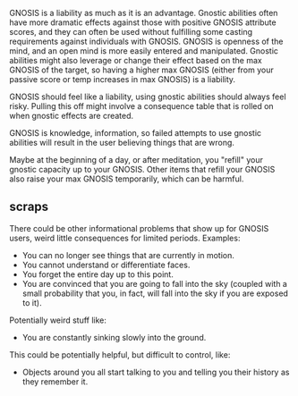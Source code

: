 GNOSIS is a liability as much as it is an advantage. Gnostic abilities often have more dramatic effects against those with positive GNOSIS attribute scores, and they can often be used without fulfilling some casting requirements against individuals with GNOSIS. GNOSIS is openness of the mind, and an open mind is more easily entered and manipulated. Gnostic abilities might also leverage or change their effect based on the max GNOSIS of the target, so having a higher max GNOSIS (either from your passive score or temp increases in max GNOSIS) is a liability.

GNOSIS should feel like a liability, using gnostic abilities should always feel risky. Pulling this off might involve a consequence table that is rolled on when gnostic effects are created.

GNOSIS is knowledge, information, so failed attempts to use gnostic abilities will result in the user believing things that are wrong.

Maybe at the beginning of a day, or after meditation, you "refill" your gnostic capacity up to your GNOSIS. Other items that refill your GNOSIS also raise your max GNOSIS temporarily, which can be harmful.

## scraps

There could be other informational problems that show up for GNOSIS users, weird little consequences for limited periods. Examples:

- You can no longer see things that are currently in motion.
- You cannot understand or differentiate faces.
- You forget the entire day up to this point.
- You are convinced that you are going to fall into the sky (coupled with a small probability that you, in fact, will fall into the sky if you are exposed to it).

Potentially weird stuff like:

- You are constantly sinking slowly into the ground.

This could be potentially helpful, but difficult to control, like: 

- Objects around you all start talking to you and telling you their history as they remember it.